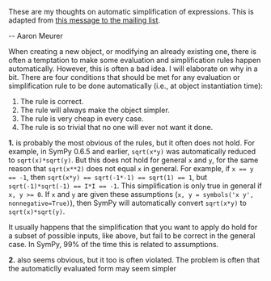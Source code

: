 These are my thoughts on automatic simplification of expressions.  This is adapted from [this message to the mailing list](http://groups.google.com/group/sympy/msg/76e8d488d3c32736?pli=1).  

-- Aaron Meurer

When creating a new object, or modifying an already existing one, there is often a temptation to make some evaluation and simplification rules happen automatically.  However, this is often a bad idea.  I will elaborate on why in a bit.  There are four conditions that should be met for any evaluation or simplification rule to be done automatically (i.e., at object instantiation time):

1. The rule is correct.
2. The rule will always make the object simpler. 
3. The rule is very cheap in every case. 
4. The rule is so trivial that no one will ever not want it done. 

**1.** is probably the most obvious of the rules, but it often does not hold.  For example, in SymPy 0.6.5 and earlier, `sqrt(x*y)` was automatically reduced to `sqrt(x)*sqrt(y)`.  But this does not hold for general `x` and `y`, for the same reason that `sqrt(x**2)` does not equal `x` in general.  For example, if `x == y == -1`, then `sqrt(x*y) == sqrt(-1*-1) == sqrt(1) == 1`, but `sqrt(-1)*sqrt(-1) == I*I == -1`. This simplification is only true in general if `x, y >= 0`.  If `x` and `y` are given these assumptions (`x, y = symbols('x y', nonnegative=True)`), then SymPy will automatically convert `sqrt(x*y)` to `sqrt(x)*sqrt(y)`.

It usually happens that the simplification that you want to apply do hold for a subset of possible inputs, like above, but fail to be correct in the general case.  In SymPy, 99% of the time this is related to assumptions.

**2.** also seems obvious, but it too is often violated.  The problem is often that the automaticlly evaluated form may seem simpler